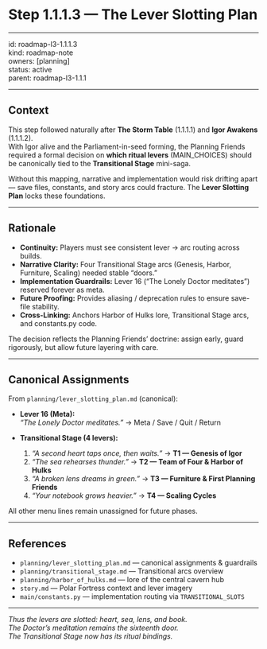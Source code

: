 # Step 1.1.1.3 — The Lever Slotting Plan

---

id: roadmap-l3-1.1.1.3  
kind: roadmap-note  
owners: [planning]  
status: active  
parent: roadmap-l3-1.1.1  

---

## Context
This step followed naturally after **The Storm Table** (1.1.1.1) and **Igor Awakens** (1.1.1.2).  
With Igor alive and the Parliament-in-seed forming, the Planning Friends required a formal decision on **which ritual levers** (MAIN_CHOICES) should be canonically tied to the **Transitional Stage** mini-saga.  

Without this mapping, narrative and implementation would risk drifting apart — save files, constants, and story arcs could fracture. The **Lever Slotting Plan** locks these foundations.

---

## Rationale
- **Continuity:** Players must see consistent lever → arc routing across builds.  
- **Narrative Clarity:** Four Transitional Stage arcs (Genesis, Harbor, Furniture, Scaling) needed stable “doors.”  
- **Implementation Guardrails:** Lever 16 (“The Lonely Doctor meditates”) reserved forever as meta.  
- **Future Proofing:** Provides aliasing / deprecation rules to ensure save-file stability.  
- **Cross-Linking:** Anchors Harbor of Hulks lore, Transitional Stage arcs, and constants.py code.  

The decision reflects the Planning Friends’ doctrine: assign early, guard rigorously, but allow future layering with care.

---

## Canonical Assignments
From `planning/lever_slotting_plan.md` (canonical):

- **Lever 16 (Meta):**  
  *“The Lonely Doctor meditates.”* → Meta / Save / Quit / Return  

- **Transitional Stage (4 levers):**  
  1. *“A second heart taps once, then waits.”* → **T1 — Genesis of Igor**  
  2. *“The sea rehearses thunder.”* → **T2 — Team of Four & Harbor of Hulks**  
  3. *“A broken lens dreams in green.”* → **T3 — Furniture & First Planning Friends**  
  4. *“Your notebook grows heavier.”* → **T4 — Scaling Cycles**  

All other menu lines remain unassigned for future phases.

---

## References
- `planning/lever_slotting_plan.md` — canonical assignments & guardrails  
- `planning/transitional_stage.md` — Transitional arcs overview  
- `planning/harbor_of_hulks.md` — lore of the central cavern hub  
- `story.md` — Polar Fortress context and lever imagery  
- `main/constants.py` — implementation routing via `TRANSITIONAL_SLOTS`  

---

*Thus the levers are slotted: heart, sea, lens, and book.  
The Doctor’s meditation remains the sixteenth door.  
The Transitional Stage now has its ritual bindings.*  
